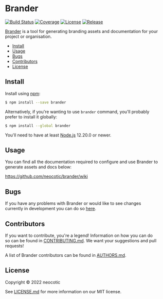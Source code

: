 # Brander

[![Build Status](https://img.shields.io/github/workflow/status/neocotic/brander/CI/develop?style=flat-square)](https://github.com/neocotic/brander/actions/workflows/ci.yml)
[![Coverage](https://img.shields.io/codecov/c/github/neocotic/brander/develop.svg?style=flat-square)](https://codecov.io/gh/neocotic/brander)
[![License](https://img.shields.io/npm/l/brander.svg?style=flat-square)](https://github.com/neocotic/brander/blob/master/LICENSE.md)
[![Release](https://img.shields.io/npm/v/brander.svg?style=flat-square)](https://npmjs.com/package/brander)

[Brander](https://github.com/neocotic/brander) is a tool for generating branding assets and documentation for your
project or organisation.

* [Install](#install)
* [Usage](#usage)
* [Bugs](#bugs)
* [Contributors](#contributors)
* [License](#license)

## Install

Install using [npm](https://npmjs.com):

``` bash
$ npm install --save brander
```

Alternatively, if you're wanting to use `brander` command, you'll probably prefer to install it globally:

``` bash
$ npm install --global brander
```

You'll need to have at least [Node.js](https://nodejs.org) 12.20.0 or newer.

## Usage

You can find all the documentation required to configure and use Brander to generate assets and docs below:

https://github.com/neocotic/brander/wiki

## Bugs

If you have any problems with Brander or would like to see changes currently in development you can do so
[here](https://github.com/neocotic/brander/issues).

## Contributors

If you want to contribute, you're a legend! Information on how you can do so can be found in
[CONTRIBUTING.md](https://github.com/neocotic/brander/blob/master/CONTRIBUTING.md). We want your suggestions and pull
requests!

A list of Brander contributors can be found in [AUTHORS.md](https://github.com/neocotic/brander/blob/master/AUTHORS.md).

## License

Copyright © 2022 neocotic

See [LICENSE.md](https://github.com/neocotic/brander/raw/master/LICENSE.md) for more information on our MIT license.
